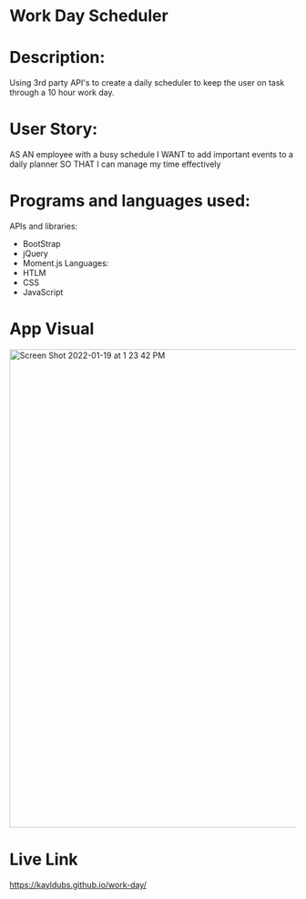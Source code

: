 # Work Day Scheduler

# Description:
Using 3rd party API's to create a daily scheduler to keep the user on task through a 10 hour work day. 

# User Story:

AS AN employee with a busy schedule
I WANT to add important events to a daily planner
SO THAT I can manage my time effectively

# Programs and languages used:
APIs and libraries:
- BootStrap 
- jQuery 
- Moment.js
Languages:
- HTLM 
- CSS 
- JavaScript

# App Visual

<img width="840" alt="Screen Shot 2022-01-19 at 1 23 42 PM" src="https://user-images.githubusercontent.com/86741633/150200104-40cd07a4-4fd4-4daa-8259-539ccb925917.png">

# Live Link 

https://kayldubs.github.io/work-day/
